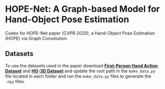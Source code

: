 # HOPE-Net: A Graph-based Model for Hand-Object Pose Estimation
Codes for HOPE-Net paper (CVPR 2020), a Hand-Object Pose Estimation (HOPE) via Graph Convolution.

## Datasets
To use the datasets used in the paper download [**First-Person Hand Action Dataset**](https://guiggh.github.io/publications/first-person-hands/) and [**HO-3D Dataset**](https://www.tugraz.at/index.php?id=40231) and update the root path in the `make_data.py` file located in each folder and run the `make_data.py` files to generate the `.npy` files.

